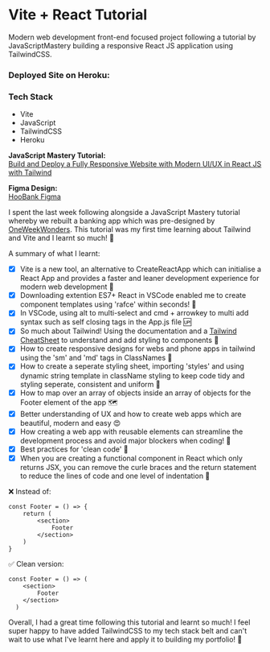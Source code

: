# Vite + React Tutorial

Modern web development front-end focused project following a tutorial by JavaScriptMastery building a responsive React JS application using TailwindCSS.

### Deployed Site on Heroku: 

### Tech Stack
- Vite
- JavaScript
- TailwindCSS
- Heroku

**JavaScript Mastery Tutorial:**  
[Build and Deploy a Fully Responsive Website with Modern UI/UX in React JS with Tailwind](https://www.youtube.com/watch?v=_oO4Qi5aVZs)  

**Figma Design:**  
[HooBank Figma](https://www.figma.com/file/bUGIPys15E78w9bs1l4tgS/HooBank?type=design&node-id=310-485)


I spent the last week following alongside a JavaScript Mastery tutorial whereby we rebuilt a banking app which was pre-designed by [OneWeekWonders](https://www.oneweekwonders.com/). This tutorial was my first time learning about Tailwind and Vite and I learnt so much! 🧠 

A summary of what I learnt: 
- [x] Vite is a new tool, an alternative to CreateReactApp which can initialise a React App and provides a faster and leaner development experience for modern web development 🏃 
- [x] Downloading extention ES7+ React in VSCode enabled me to create component templates using 'rafce' within seconds! 🤯 
- [x] In VSCode, using alt to multi-select and cmd + arrowkey to multi add syntax such as self closing tags in the App.js file 🆙 
- [x] So much about Tailwind! Using the documentation and a [Tailwind CheatSheet](https://nerdcave.com/tailwind-cheat-sheet) to understand and add styling to components 📃 
- [x] How to create responsive designs for webs and phone apps in tailwind using the 'sm' and 'md' tags in ClassNames 📱 
- [x] How to create a seperate styling sheet, importing 'styles' and using dynamic string template in className styling to keep code tidy and styling seperate, consistent and uniform 👔 
- [x] How to map over an array of objects inside an array of objects for the Footer element of the app 🗺 
- [x] Better understanding of UX and how to create web apps which are beautiful, modern and easy 😍 
- [x] How creating a web app with reusable elements can streamline the development process and avoid major blockers when coding! 🔄 
- [x] Best practices for 'clean code' 🧼 
- [x] When you are creating a functional component in React which only returns JSX, you can remove the curle braces and the return statement to reduce the lines of code and one level of indentation 🧽 

❌  Instead of:
```
const Footer = () => {
    return (
        <section>
            Footer
        </section>
    )
}
```

✅  Clean version:
```
const Footer = () => (
    <section>
        Footer
    </section>
  )
```

Overall, I had a great time following this tutorial and learnt so much! I feel super happy to have added TailwindCSS to my tech stack belt and can't wait to use what I've learnt here and apply it to building my portfolio! 🎉 